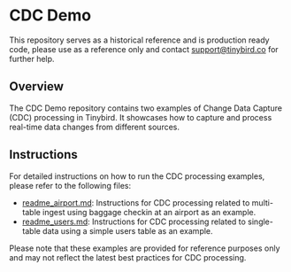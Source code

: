 # CDC Demo

This repository serves as a historical reference and is production ready code, please use as a reference only and contact support@tinybird.co for further help.

## Overview

The CDC Demo repository contains two examples of Change Data Capture (CDC) processing in Tinybird. It showcases how to capture and process real-time data changes from different sources.

## Instructions

For detailed instructions on how to run the CDC processing examples, please refer to the following files:

- [readme_airport.md](./readme_airport.md): Instructions for CDC processing related to multi-table ingest using baggage checkin at an airport as an example.
- [readme_users.md](./readme_users.md): Instructions for CDC processing related to single-table data using a simple users table as an example.

Please note that these examples are provided for reference purposes only and may not reflect the latest best practices for CDC processing.

